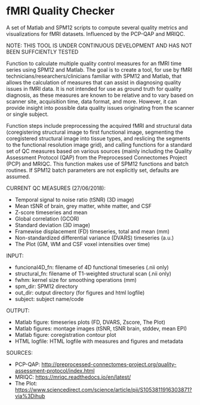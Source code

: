 # fMRI Quality Checker

A set of Matlab and SPM12 scripts to compute several quality metrics and visualizations for fMRI datasets. Influenced by the PCP-QAP and MRIQC.

NOTE: THIS TOOL IS UNDER CONTINUOUS DEVELOPMENT AND HAS NOT BEEN SUFFCIENTLY TESTED

Function to calculate multiple quality control measures for an fMRI time series using SPM12 and Matlab. The goal is to create a tool, for use by fMRI technicians/researchers/clinicians familiar with SPM12 and Matlab, that allows the calculation of measures that can assist in diagnosing quality issues in fMRI data. It is not intended for use as ground truth for quality diagnosis, as these measures are known to be relative and to vary based on scanner site, acquisition time, data format, and more. However, it can provide insight into possible data quality issues originating from the scanner or single subject.

Function steps include preprocessing the acquired fMRI and structural data (coregistering structural image to first functional image, segmenting the
coregistered structural image into tissue types, and reslicing the segments to the functional resolution image grid), and calling functions for a standard set of QC measures based on various sources (mainly including the Quality Assessment Protocol (QAP) from the Preprocessed Connectomes Project (PCP) and MRIQC. This function makes use of SPM12 functions and batch routines. If SPM12 batch parameters are not explicitly set, defaults are assumed. 

CURRENT QC MEASURES (27/06/2018):
- Temporal signal to noise ratio (tSNR) (3D image)
- Mean tSNR of brain, grey matter, white matter, and CSF
- Z-score timeseries and mean
- Global correlation (GCOR)
- Standard deviation (3D image)
- Framewise displacement (FD) timeseries, total and mean (mm)
- Non-standardized differential variance (DVARS) timeseries (a.u.)
- The Plot (GM, WM and CSF voxel intensities over time)

INPUT:
- funcional4D_fn: filename of 4D functional timeseries (.nii only)
- structural_fn: filename of T1-weighted structural scan (.nii only)
- fwhm: kernel size for smoothing operations (mm)
- spm_dir: SPM12 directory
- out_dir: output directory (for figures and html logfile)
- subject: subject name/code

OUTPUT:
- Matlab figure: timeseries plots (FD, DVARS, Zscore, The Plot)
- Matlab figures: montage images (tSNR, tSNR brain, stddev, mean EPI)
- Matlab figure: coregistration contour plot
- HTML logfile: HTML logfile with measures and figures and metadata

SOURCES:
- PCP-QAP: http://preprocessed-connectomes-project.org/quality-assessment-protocol/index.html
- MRIQC: https://mriqc.readthedocs.io/en/latest/
- The Plot: https://www.sciencedirect.com/science/article/pii/S1053811916303871?via%3Dihub
